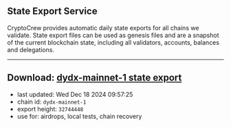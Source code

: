 ## State Export Service
CryptoCrew provides automatic daily state exports for all chains we validate. State export files can be used as genesis files and are a snapshot of the current blockchain state, including all validators, accounts, balances and delegations.

---
**Download: [dydx-mainnet-1 state export](https://dl-tyo.ccvalidators.com/SERVICE/dydx/dydx-mainnet-1_export_32744448.json)**
---

- last updated: Wed Dec 18 2024 09:57:25
- chain id: `dydx-mainnet-1`
- export height: `32744448`
- use for: airdrops, local tests, chain recovery
